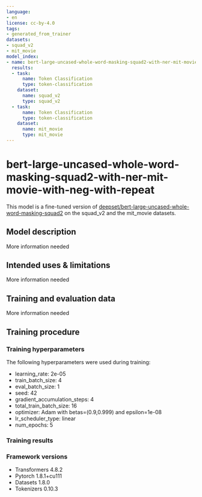 ```yaml
---
language:
- en
license: cc-by-4.0
tags:
- generated_from_trainer
datasets:
- squad_v2
- mit_movie
model_index:
- name: bert-large-uncased-whole-word-masking-squad2-with-ner-mit-movie-with-neg-with-repeat
  results:
  - task:
      name: Token Classification
      type: token-classification
    dataset:
      name: squad_v2
      type: squad_v2
  - task:
      name: Token Classification
      type: token-classification
    dataset:
      name: mit_movie
      type: mit_movie
---
```


<!-- This model card has been generated automatically according to the information the Trainer had access to. You
should probably proofread and complete it, then remove this comment. -->

# bert-large-uncased-whole-word-masking-squad2-with-ner-mit-movie-with-neg-with-repeat

This model is a fine-tuned version of [deepset/bert-large-uncased-whole-word-masking-squad2](https://huggingface.co/deepset/bert-large-uncased-whole-word-masking-squad2) on the squad_v2 and the mit_movie datasets.

## Model description

More information needed

## Intended uses & limitations

More information needed

## Training and evaluation data

More information needed

## Training procedure

### Training hyperparameters

The following hyperparameters were used during training:
- learning_rate: 2e-05
- train_batch_size: 4
- eval_batch_size: 1
- seed: 42
- gradient_accumulation_steps: 4
- total_train_batch_size: 16
- optimizer: Adam with betas=(0.9,0.999) and epsilon=1e-08
- lr_scheduler_type: linear
- num_epochs: 5

### Training results



### Framework versions

- Transformers 4.8.2
- Pytorch 1.8.1+cu111
- Datasets 1.8.0
- Tokenizers 0.10.3
